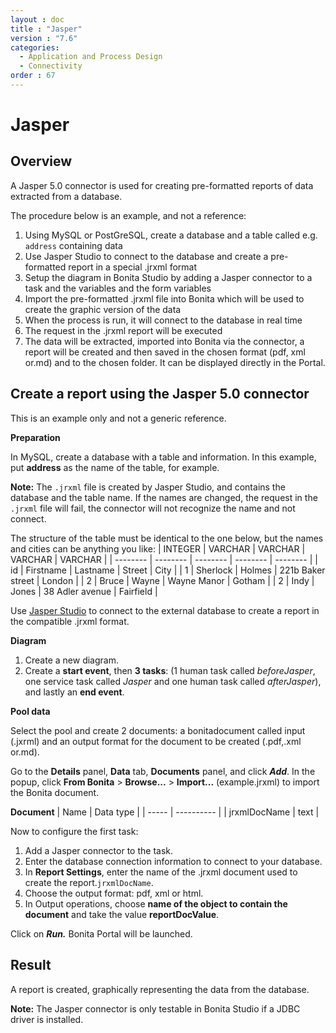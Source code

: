 ```yaml
---
layout : doc
title : "Jasper"
version : "7.6"
categories:
  - Application and Process Design
  - Connectivity
order : 67
---
```

# Jasper

## Overview

A Jasper 5.0 connector is used for creating pre-formatted reports of data extracted from a database.

The procedure below is an example, and not a reference:

1. Using MySQL or PostGreSQL, create a database and a table called e.g. `address` containing data
2. Use Jasper Studio to connect to the database and create a pre-formatted report in a special .jrxml format
3. Setup the diagram in Bonita Studio by adding a Jasper connector to a task and the variables and the form variables
4. Import the pre-formatted .jrxml file into Bonita which will be used to create the graphic version of the data
5. When the process is run, it will connect to the database in real time
6. The request in the .jrxml report will be executed
7. The data will be extracted, imported into Bonita via the connector, a report will be created and then saved in the chosen format (pdf, xml or.md) and to the chosen folder. It can be displayed directly in the Portal.

## Create a report using the Jasper 5.0 connector

This is an example only and not a generic reference.

**Preparation**

In MySQL, create a database with a table and information. In this example, put **address** as the name of the table, for example.

**Note:** The `.jrxml` file is created by Jasper Studio, and contains the database and the table name. If the names are changed, the request in the `.jrxml` file will fail, the connector will not recognize the name and not connect.

The structure of the table must be identical to the one below, but the names and cities can be anything you like:
| INTEGER  | VARCHAR  | VARCHAR  | VARCHAR  | VARCHAR  |
| -------- | -------- | -------- | -------- | -------- |
| id  | Firstname  | Lastname  | Street  | City  |
| 1  | Sherlock | Holmes  | 221b Baker street  | London  |
| 2  | Bruce  | Wayne  | Wayne Manor  | Gotham  |
| 2  | Indy  | Jones  | 38 Adler avenue  | Fairfield  |

Use [Jasper Studio](http://community.jaspersoft.com/project/jaspersoft-studio) to connect to the external database to create a report in the compatible .jrxml format.

**Diagram**

1. Create a new diagram.
2. Create a **start event**, then **3 tasks**:
(1 human task called _beforeJasper_, one service task called _Jasper_ and one human task called _afterJasper_), and lastly an **end event**.

**Pool data**

Select the pool and create 2 documents: a bonitadocument called input (.jxrml) and an output format for the document to be created (.pdf,.xml or.md).

Go to the **Details** panel, **Data** tab, **Documents** panel, and click **_Add_**.
In the popup, click **From Bonita** \> **Browse...** \> **Import...** (example.jrxml) to import the Bonita document.

**Document**
| Name  | Data type  |
| ----- | ---------- |
| jrxmlDocName  | text  |

Now to configure the first task:

1. Add a Jasper connector to the task.
2. Enter the database connection information to connect to your database.
3. In **Report Settings**, enter the name of the .jrxml document used to create the report.`jrxmlDocName`.
4. Choose the output format: pdf, xml or html.
5. In Output operations, choose **name of the object to contain the document** and take the value **reportDocValue**.

Click on _**Run.**_ Bonita Portal will be launched.

## Result

A report is created, graphically representing the data from the database.

**Note:** The Jasper connector is only testable in Bonita Studio if a JDBC driver is installed.
